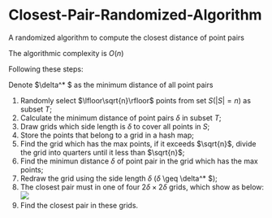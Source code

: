 # Closest-Pair-Randomized-Algorithm
A randomized algorithm to compute the closest distance of point pairs

The algorithmic complexity is $O(n)$

Following these steps:

Denote $\delta^* $ as the minimum distance of all point pairs

1. Randomly select $\lfloor\sqrt{n}\rfloor$ points from set $S (|S|=n)$ as subset $T$;
2. Calculate the minimum distance of point pairs $\delta$ in subset $T$;
3. Draw grids which side length is $\delta$ to cover all points in $S$;
4. Store the points that belong to a grid in a hash map;
5. Find the grid which has the max points, if it exceeds $\sqrt{n}$, divide the grid into quarters until it less than $\sqrt{n}$;
6. Find the minimun distance $\delta$ of point pair in the grid which has the max points;
7. Redraw the grid using the side length $\delta$ ($\delta$ \geq \delta^* $);
8. The closest pair must in one of four $2\delta \times 2\delta$ grids, which show as below:
![](https://user-images.githubusercontent.com/75724651/170980202-a30f5d49-e650-4db5-b5d9-7407ba1ce95f.png)
9. Find the closest pair in these grids.
